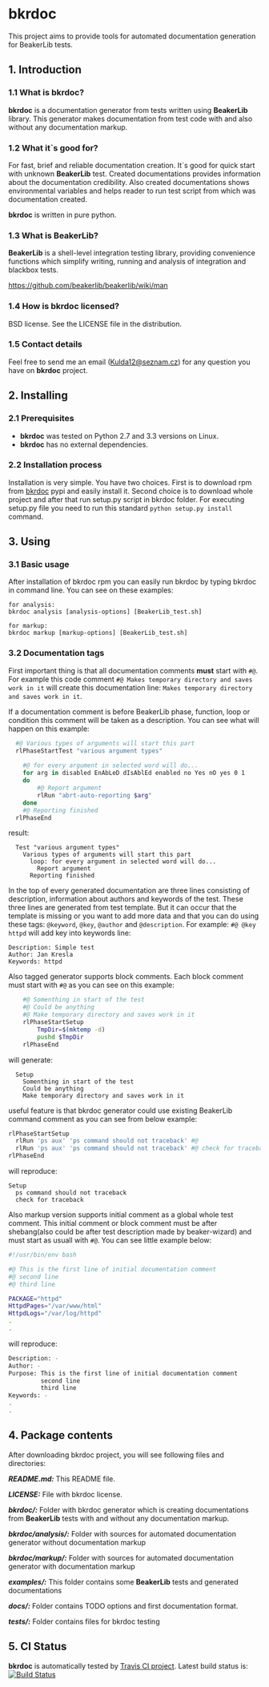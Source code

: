 bkrdoc
======

This project aims to provide tools for automated documentation generation for BeakerLib tests.

## 1. Introduction
### 1.1 What is bkrdoc?
**bkrdoc** is a documentation generator from tests written using **BeakerLib** library. This generator makes documentation from test code with and also without any documentation markup.

### 1.2 What it`s good for?
For fast, brief and reliable documentation creation. It`s good for quick start with unknown **BeakerLib** test. Created documentations provides information about the documentation credibility. Also created documentations shows environmental variables and helps reader to run test script from which was documentation created. 

**bkrdoc** is written in pure python.

### 1.3 What is BeakerLib?
**BeakerLib** is a shell-level integration testing library, providing convenience functions which simplify writing, running and analysis of integration and blackbox tests.

https://github.com/beakerlib/beakerlib/wiki/man

### 1.4 How is bkrdoc licensed?
BSD license. See the LICENSE file in the distribution.

### 1.5 Contact details
Feel free to send me an email (Kulda12@seznam.cz) for any question you have on **bkrdoc** project.   

## 2. Installing

### 2.1 Prerequisites
- **bkrdoc** was tested on Python 2.7 and 3.3 versions on Linux. 
- **bkrdoc** has no external dependencies.

### 2.2 Installation process
Installation is very simple. You have two choices. First is to download rpm from [bkrdoc](https://pypi.python.org/pypi/bkrdoc) pypi and easily install it. Second choice is to download whole project and after that run setup.py script in bkrdoc folder. For executing setup.py file you need to run this standard `python setup.py install` command. 

## 3. Using
### 3.1 Basic usage
After installation of bkrdoc rpm you can easily run bkrdoc by typing bkrdoc in command line. You can see on these examples:
```
for analysis:
bkrdoc analysis [analysis-options] [BeakerLib_test.sh]

for markup:
bkrdoc markup [markup-options] [BeakerLib_test.sh]
```

### 3.2 Documentation tags
First important thing is that all documentation comments **must** start with `#@`. For example this code comment `#@ Makes temporary directory and saves work in it` will create this documentation line: `Makes temporary directory and saves work in it`.

If a documentation comment is before BeakerLib phase, function, loop or condition this comment will be taken as a description. You can see what will happen on this example:
```bash
  #@ Various types of arguments will start this part
  rlPhaseStartTest "various argument types"
  
    #@ for every argument in selected word will do...
    for arg in disabled EnAbLeD dIsAblEd enabled no Yes nO yes 0 1
    do
        #@ Report argument
        rlRun "abrt-auto-reporting $arg"
    done
    #@ Reporting finished
  rlPhaseEnd
```
result:

```
  Test "various argument types"
    Various types of arguments will start this part
      loop: for every argument in selected word will do...
        Report argument
      Reporting finished
```

In the top of every generated documentation are three lines consisting of description, information about authors and keywords of the test. These three lines are generated from test template. But it can occur that the template is missing or you want to add more data and that you can do using these tags: `@keyword`, `@key`, `@author` and `@description`. For example: `#@ @key httpd` will add key into keywords line:
```
Description: Simple test
Author: Jan Kresla
Keywords: httpd
```

Also tagged generator supports block comments. Each block comment must start with `#@` as you can see on this example:

```bash
    #@ Somenthing in start of the test
    #@ Could be anything
    #@ Make temporary directory and saves work in it
    rlPhaseStartSetup
        TmpDir=$(mktemp -d)
        pushd $TmpDir
    rlPhaseEnd
```
will generate:

```
  Setup
    Somenthing in start of the test
    Could be anything
    Make temporary directory and saves work in it
```

useful feature is that bkrdoc generator could use existing BeakerLib command comment as you can see from below example:
```bash
rlPhaseStartSetup
  rlRun 'ps aux' 'ps command should not traceback' #@
  rlRun 'ps aux' 'ps command should not traceback' #@ check for traceback
rlPhaseEnd
```
will reproduce:

```
Setup
  ps command should not traceback
  check for traceback
```

Also markup version supports initial comment as a global whole test comment. This initial comment or block comment must be after shebang(also could be after test description made by beaker-wizard) and must start as usuall with `#@`. You can see little example below:

```bash
#!/usr/bin/env bash

#@ This is the first line of initial documentation comment
#@ second line
#@ third line

PACKAGE="httpd"
HttpdPages="/var/www/html"
HttpdLogs="/var/log/httpd"
.
.
```
will reproduce:

```bash
Description: -
Author: -
Purpose: This is the first line of initial documentation comment
         second line
         third line
Keywords: -
.
.
```

## 4. Package contents
After downloading bkrdoc project, you will see following files and directories:

_**README.md:**_
This README file.

_**LICENSE:**_
File with bkrdoc license.

_**bkrdoc/:**_
Folder with bkrdoc generator which is creating documentations from **BeakerLib** tests with and without any documentation markup.

_**bkrdoc/analysis/:**_
Folder with sources for automated documentation generator without documentation markup

_**bkrdoc/markup/:**_
Folder with sources for automated documentation generator with documentation markup

_**examples/:**_
This folder contains some **BeakerLib** tests and generated documentations

_**docs/:**_
Folder contains TODO options and first documentation format.

_**tests/:**_
Folder contains files for bkrdoc testing

## 5. CI Status
**bkrdoc** is automatically tested by [Travis CI project](https://travis-ci.org). Latest build status is: 
[![Build Status](https://travis-ci.org/rh-lab-q/bkrdoc.svg?branch=master)](https://travis-ci.org/rh-lab-q/bkrdoc)

